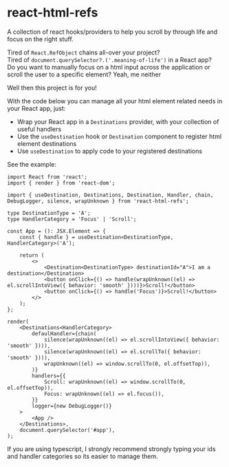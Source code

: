 # react-html-refs
A collection of react hooks/providers to help you scroll by through life and focus on the right stuff.<br />

Tired of `React.RefObject` chains all-over your project?<br />
Tired of `document.querySelector?.('.meaning-of-life')` in a React app?<br />
Do you want to manually focus on a html input across the application or scroll the user to a specific element? Yeah, me neither<br />

Well then this project is for you!<br />

With the code below you can manage all your html element related needs in your React app, just:
- Wrap your React app in a `Destinations` provider, with your collection of useful handlers
- Use the `useDestination` hook or `Destination` component to register html element destinations
- Use `useDestination` to apply code to your registered destinations

See the example:

```tsx
import React from 'react';
import { render } from 'react-dom';

import { useDestination, Destinations, Destination, Handler, chain, DebugLogger, silence, wrapUnknown } from 'react-html-refs';

type DestinationType = 'A';
type HandlerCategory = 'Focus' | 'Scroll';

const App = (): JSX.Element => {
    const { handle } = useDestination<DestinationType, HandlerCategory>('A');

    return (
        <>
            <Destination<DestinationType> destinationId="A">I am a destination</Destination>
            <button onClick={() => handle(wrapUnknown((el) => el.scrollIntoView({ behavior: 'smooth' })))}>Scroll!</button>
            <button onClick={() => handle('Focus')}>Scroll!</button>
        </>
    );
};

render(
    <Destinations<HandlerCategory>
        defaulHandler={chain(
            silence(wrapUnknown((el) => el.scrollIntoView({ behavior: 'smooth' }))),
            silence(wrapUnknown((el) => el.scrollTo({ behavior: 'smooth' }))),
            wrapUnknown((el) => window.scrollTo(0, el.offsetTop)),
        )}
        handlers={{
            Scroll: wrapUnknown((el) => window.scrollTo(0, el.offsetTop)),
            Focus: wrapUnknown((el) => el.focus()),
        }}
        logger={new DebugLogger()}
    >
        <App />
    </Destinations>,
    document.querySelector('#app'),
);
```
If you are using typescript, I strongly recommend strongly typing your ids and handler categories so its easier to manage them.
